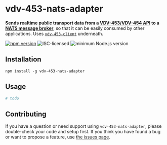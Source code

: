 # vdv-453-nats-adapter

**Sends realtime public transport data from a [VDV-453/VDV-454 API](https://www.vdv.de/i-d-s-downloads.aspx) to a [NATS message broker](https://docs.nats.io/)**, so that it can be easily consumed by other applications. Uses [`vdv-453-client`](https://github.com/derhuerst/vdv-453-client) underneath.

[![npm version](https://img.shields.io/npm/v/vdv-453-nats-adapter.svg)](https://www.npmjs.com/package/vdv-453-nats-adapter)
![ISC-licensed](https://img.shields.io/github/license/derhuerst/vdv-453-nats-adapter.svg)
![minimum Node.js version](https://img.shields.io/node/v/vdv-453-nats-adapter.svg)


## Installation

```shell
npm install -g vdv-453-nats-adapter
```


## Usage

```sh
# todo
```


## Contributing

If you have a question or need support using `vdv-453-nats-adapter`, please double-check your code and setup first. If you think you have found a bug or want to propose a feature, use [the issues page](https://github.com/derhuerst/vdv-453-nats-adapter/issues).
